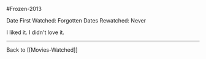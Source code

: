 #Frozen-2013

Date First Watched: Forgotten
Dates Rewatched:  Never

I liked it.  I didn't love it.

---
Back to [[Movies-Watched]]